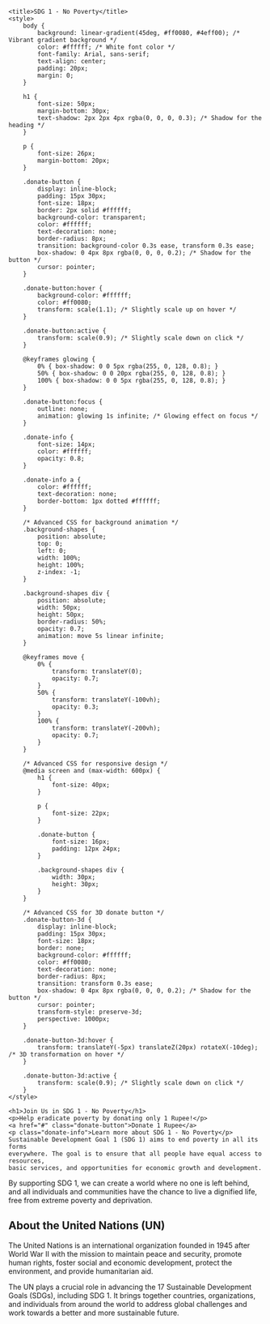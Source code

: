 
    <title>SDG 1 - No Poverty</title>
    <style>
        body {
            background: linear-gradient(45deg, #ff0080, #4eff00); /* Vibrant gradient background */
            color: #ffffff; /* White font color */
            font-family: Arial, sans-serif;
            text-align: center;
            padding: 20px;
            margin: 0;
        }

        h1 {
            font-size: 50px;
            margin-bottom: 30px;
            text-shadow: 2px 2px 4px rgba(0, 0, 0, 0.3); /* Shadow for the heading */
        }

        p {
            font-size: 26px;
            margin-bottom: 20px;
        }

        .donate-button {
            display: inline-block;
            padding: 15px 30px;
            font-size: 18px;
            border: 2px solid #ffffff;
            background-color: transparent;
            color: #ffffff;
            text-decoration: none;
            border-radius: 8px;
            transition: background-color 0.3s ease, transform 0.3s ease;
            box-shadow: 0 4px 8px rgba(0, 0, 0, 0.2); /* Shadow for the button */
            cursor: pointer;
        }

        .donate-button:hover {
            background-color: #ffffff;
            color: #ff0080;
            transform: scale(1.1); /* Slightly scale up on hover */
        }

        .donate-button:active {
            transform: scale(0.9); /* Slightly scale down on click */
        }

        @keyframes glowing {
            0% { box-shadow: 0 0 5px rgba(255, 0, 128, 0.8); }
            50% { box-shadow: 0 0 20px rgba(255, 0, 128, 0.8); }
            100% { box-shadow: 0 0 5px rgba(255, 0, 128, 0.8); }
        }

        .donate-button:focus {
            outline: none;
            animation: glowing 1s infinite; /* Glowing effect on focus */
        }

        .donate-info {
            font-size: 14px;
            color: #ffffff;
            opacity: 0.8;
        }

        .donate-info a {
            color: #ffffff;
            text-decoration: none;
            border-bottom: 1px dotted #ffffff;
        }

        /* Advanced CSS for background animation */
        .background-shapes {
            position: absolute;
            top: 0;
            left: 0;
            width: 100%;
            height: 100%;
            z-index: -1;
        }

        .background-shapes div {
            position: absolute;
            width: 50px;
            height: 50px;
            border-radius: 50%;
            opacity: 0.7;
            animation: move 5s linear infinite;
        }

        @keyframes move {
            0% {
                transform: translateY(0);
                opacity: 0.7;
            }
            50% {
                transform: translateY(-100vh);
                opacity: 0.3;
            }
            100% {
                transform: translateY(-200vh);
                opacity: 0.7;
            }
        }

        /* Advanced CSS for responsive design */
        @media screen and (max-width: 600px) {
            h1 {
                font-size: 40px;
            }

            p {
                font-size: 22px;
            }

            .donate-button {
                font-size: 16px;
                padding: 12px 24px;
            }

            .background-shapes div {
                width: 30px;
                height: 30px;
            }
        }

        /* Advanced CSS for 3D donate button */
        .donate-button-3d {
            display: inline-block;
            padding: 15px 30px;
            font-size: 18px;
            border: none;
            background-color: #ffffff;
            color: #ff0080;
            text-decoration: none;
            border-radius: 8px;
            transition: transform 0.3s ease;
            box-shadow: 0 4px 8px rgba(0, 0, 0, 0.2); /* Shadow for the button */
            cursor: pointer;
            transform-style: preserve-3d;
            perspective: 1000px;
        }

        .donate-button-3d:hover {
            transform: translateY(-5px) translateZ(20px) rotateX(-10deg); /* 3D transformation on hover */
        }

        .donate-button-3d:active {
            transform: scale(0.9); /* Slightly scale down on click */
        }
    </style>
</head>
<body>
    <!-- Background animation -->
    <div class="background-shapes">
        <div style="background-color: #ff0080; top: 10%; left: 10%;"></div>
        <div style="background-color: #4eff00; top: 40%; left: 70%;"></div>
        <div style="background-color: #ff0080; top: 70%; left: 30%;"></div>
        <div style="background-color: #4eff00; top: 90%; left: 80%;"></div>
    </div>

    <h1>Join Us in SDG 1 - No Poverty</h1>
    <p>Help eradicate poverty by donating only 1 Rupee!</p>
    <a href="#" class="donate-button">Donate 1 Rupee</a>
    <p class="donate-info">Learn more about SDG 1 - No Poverty</p>
    Sustainable Development Goal 1 (SDG 1) aims to end poverty in all its forms
    everywhere. The goal is to ensure that all people have equal access to resources,
    basic services, and opportunities for economic growth and development.
</p>
<p>
    By supporting SDG 1, we can create a world where no one is left behind, and all
    individuals and communities have the chance to live a dignified life, free from
    extreme poverty and deprivation.
</p>

<h2>About the United Nations (UN)</h2>
<p>
    The United Nations is an international organization founded in 1945 after World War II
    with the mission to maintain peace and security, promote human rights, foster
    social and economic development, protect the environment, and provide humanitarian aid.
</p>
<p>
    The UN plays a crucial role in advancing the 17 Sustainable Development Goals (SDGs),
    including SDG 1. It brings together countries, organizations, and individuals from around
    the world to address global challenges and work towards a better and more sustainable future.
</p>
 
</body>
</html>

